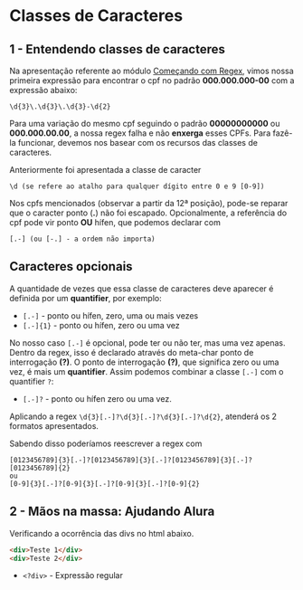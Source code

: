 # Classes de Caracteres

## 1 - Entendendo classes de caracteres

Na apresentação referente ao módulo [Começando com Regex](https://github.com/ffelicio/alura/blob/master/carreira-desenvolvedor-javascript/curso-expressoes-regulares-capturando-textos-de-forma-magica/1-comecando-com-regex.md), vimos nossa primeira expressão para encontrar o cpf no padrão **000.000.000-00** com a expressão abaixo:

```
\d{3}\.\d{3}\.\d{3}-\d{2}
```

Para uma variação do mesmo cpf seguindo o padrão **00000000000** ou **000.000.00.00**, a nossa regex falha e não **enxerga** esses CPFs. Para fazê-la funcionar, devemos nos basear com os recursos das classes de caracteres.

Anteriormente foi apresentada a classe de caracter

```
\d (se refere ao atalho para qualquer dígito entre 0 e 9 [0-9])
```

Nos cpfs mencionados (observar a partir da 12ª posição), pode-se reparar que o caracter ponto (**.**) não foi escapado. Opcionalmente, a referência do cpf pode vir ponto **OU** hífen, que podemos declarar com

```
[.-] (ou [-.] - a ordem não importa)
```

## Caracteres opcionais

A quantidade de vezes que essa classe de caracteres deve aparecer é definida por um **quantifier**, por exemplo:

- `[.-]` - ponto ou hífen, zero, uma ou mais vezes
- `[.-]{1}` - ponto ou hífen, zero ou uma vez

No nosso caso `[.-]` é opcional, pode ter ou não ter, mas uma vez apenas. Dentro da regex, isso é declarado através do meta-char ponto de interrogação **(?)**. O ponto de interrogação **(?)**, que significa zero ou uma vez, é mais um **quantifier**. Assim podemos combinar a classe `[.-]` com o quantifier `?`:

- `[.-]?` - ponto ou hífen zero ou uma vez.

Aplicando a regex `\d{3}[.-]?\d{3}[.-]?\d{3}[.-]?\d{2}`, atenderá os 2 formatos apresentados.

Sabendo disso poderíamos reescrever a regex com

```
[0123456789]{3}[.-]?[0123456789]{3}[.-]?[0123456789]{3}[.-]?[0123456789]{2}
ou
[0-9]{3}[.-]?[0-9]{3}[.-]?[0-9]{3}[.-]?[0-9]{2}
```

## 2 - Mãos na massa: Ajudando Alura

Verificando a ocorrência das divs no html abaixo.

```html
<div>Teste 1</div>
<div>Teste 2</div>
```

- `<?div>` - Expressão regular
